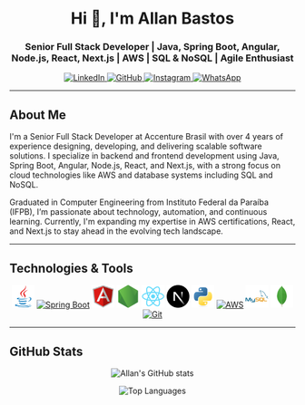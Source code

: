 <h1 align="center">Hi 👋, I'm Allan Bastos</h1>
<h3 align="center">Senior Full Stack Developer | Java, Spring Boot, Angular, Node.js, React, Next.js | AWS | SQL & NoSQL | Agile Enthusiast</h3>

<p align="center">
  <a href="https://linkedin.com/in/allanbastos98" target="_blank" rel="noopener noreferrer">
    <img src="https://cdn.jsdelivr.net/npm/simple-icons@v9/icons/linkedin.svg" alt="LinkedIn" width="30" height="30" />
  </a>
  <a href="https://github.com/allanBastos" target="_blank" rel="noopener noreferrer">
    <img src="https://cdn.jsdelivr.net/npm/simple-icons@v9/icons/github.svg" alt="GitHub" width="30" height="30" />
  </a>
  <a href="https://instagram.com/allanbastos98" target="_blank" rel="noopener noreferrer">
    <img src="https://cdn.jsdelivr.net/npm/simple-icons@v9/icons/instagram.svg" alt="Instagram" width="30" height="30" />
  </a>
  <a href="https://wa.link/ye9kdb" target="_blank" rel="noopener noreferrer">
    <img src="https://cdn.jsdelivr.net/npm/simple-icons@v9/icons/whatsapp.svg" alt="WhatsApp" width="30" height="30" />
  </a>
</p>

---

## About Me

I'm a Senior Full Stack Developer at Accenture Brasil with over 4 years of experience designing, developing, and delivering scalable software solutions. I specialize in backend and frontend development using Java, Spring Boot, Angular, Node.js, React, and Next.js, with a strong focus on cloud technologies like AWS and database systems including SQL and NoSQL.

Graduated in Computer Engineering from Instituto Federal da Paraíba (IFPB), I’m passionate about technology, automation, and continuous learning. Currently, I'm expanding my expertise in AWS certifications, React, and Next.js to stay ahead in the evolving tech landscape.

---

## Technologies & Tools

<p align="center">  
  <a href="https://www.java.com" target="_blank"><img src="https://raw.githubusercontent.com/devicons/devicon/master/icons/java/java-original.svg" alt="Java" width="40" height="40"/></a>
  <a href="https://spring.io/" target="_blank"><img src="https://www.vectorlogo.zone/logos/springio/springio-icon.svg" alt="Spring Boot" width="40" height="40"/></a>
  <a href="https://angular.io/" target="_blank"><img src="https://raw.githubusercontent.com/devicons/devicon/master/icons/angularjs/angularjs-original.svg" alt="Angular" width="40" height="40"/></a>
  <a href="https://nodejs.org/" target="_blank"><img src="https://raw.githubusercontent.com/devicons/devicon/master/icons/nodejs/nodejs-original.svg" alt="Node.js" width="40" height="40"/></a>
  <a href="https://reactjs.org/" target="_blank"><img src="https://raw.githubusercontent.com/devicons/devicon/master/icons/react/react-original.svg" alt="React" width="40" height="40"/></a>
  <a href="https://nextjs.org/" target="_blank"><img src="https://raw.githubusercontent.com/devicons/devicon/master/icons/nextjs/nextjs-original.svg" alt="Next.js" width="40" height="40"/></a>
  <a href="https://www.python.org/" target="_blank"><img src="https://raw.githubusercontent.com/devicons/devicon/master/icons/python/python-original.svg" alt="Python" width="40" height="40"/></a>
  <a href="https://aws.amazon.com/" target="_blank"><img src="https://github.com/weibeld/aws-icons-svg/blob/main/misc/aws/AWS_40.svg" alt="AWS" width="40" height="40"/></a>
  <a href="https://www.mysql.com/" target="_blank"><img src="https://raw.githubusercontent.com/devicons/devicon/master/icons/mysql/mysql-original-wordmark.svg" alt="MySQL" width="40" height="40"/></a>
  <a href="https://www.mongodb.com/" target="_blank"><img src="https://raw.githubusercontent.com/devicons/devicon/master/icons/mongodb/mongodb-original.svg" alt="MongoDB" width="40" height="40"/></a>
  <a href="https://git-scm.com/" target="_blank"><img src="https://www.vectorlogo.zone/logos/git-scm/git-scm-icon.svg" alt="Git" width="40" height="40"/></a>
</p>

---

## GitHub Stats

<p align="center">
  <img src="https://github-readme-stats.vercel.app/api?username=allanbastos&show_icons=true&count_private=true&theme=radical" alt="Allan's GitHub stats" />
</p>

<p align="center">
  <img src="https://github-readme-stats.vercel.app/api/top-langs/?username=allanbastos&layout=compact&theme=radical" alt="Top Languages" />
</p>
